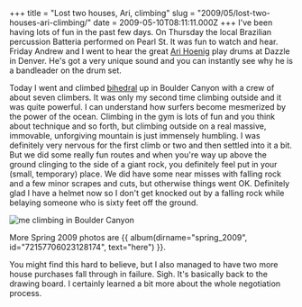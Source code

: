 +++
title = "Lost two houses, Ari, climbing"
slug = "2009/05/lost-two-houses-ari-climbing/"
date = 2009-05-10T08:11:11.000Z
+++
I've been having lots of fun in the past few days. On Thursday the local Brazilian percussion Batteria performed on Pearl St. It was fun to watch and hear. Friday Andrew and I went to hear the great [Ari Hoenig](http://www.arihoenig.com/) play drums at Dazzle in Denver. He's got a very unique sound and you can instantly see why he is a bandleader on the drum set.

Today I went and climbed [bihedral](http://www.mountainproject.com/v/colorado/boulder/boulder_canyon/105756346) up in Boulder Canyon with a crew of about seven climbers. It was only my second time climbing outside and it was quite powerful. I can understand how surfers become mesmerized by the power of the ocean. Climbing in the gym is lots of fun and you think about technique and so forth, but climbing outside on a real massive, immovable, unforgiving mountain is just immensely humbling. I was definitely very nervous for the first climb or two and then settled into it a bit. But we did some really fun routes and when you're way up above the ground clinging to the side of a giant rock, you definitely feel put in your (small, temporary) place. We did have some near misses with falling rock and a few minor scrapes and cuts, but otherwise things went OK. Definitely glad I have a helmet now so I don't get knocked out by a falling rock while belaying someone who is sixty feet off the ground.

![me climbing in Boulder Canyon](https://peterlyons-org.s3.amazonaws.com/photos/spring_2009/019_bihedral.jpg)

More Spring 2009 photos are {{ album(dirname="spring_2009", id="72157706023128174", text="here") }}.

You might find this hard to believe, but I also managed to have two more house purchases fall through in failure. Sigh. It's basically back to the drawing board. I certainly learned a bit more about the whole negotiation process.
